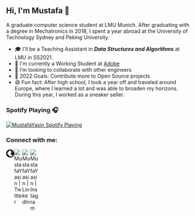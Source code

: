 ## Hi, I'm Mustafa 👋

A graduate computer science student at LMU Munich. After graduating with a degree in Mechatronics in 2018, I spent a year abroad at the University of Technology Sydney and Peking University.

- 🎓 I'll be a Teaching Assistant in ***Data Structures and Algorithms*** at LMU in SS2021.
- 🔭 I'm currently a Working Student at [Adobe](https://www.adobe.com/)
- 👯 I’m looking to collaborate with other engineers
- 🥅 2022 Goals: Contribute more to Open Source projects
- 😅 Fun fact: After high school, I took a year off and traveled around Europe, where I learned a lot and was able to broaden my horizons. During this year, I worked as a sneaker seller.

### Spotify Playing 🎧

[<img src="https://now-playing-codestackr.vercel.app/api/spotify-playing" alt="MustafaYasin Spotify Playing" width="350" />](https://open.spotify.com/playlist/59IJcYEtPJJe11ddUHSbSf?si=f842416fdf624b46)

### Connect with me:

[<img align="left" alt="mustafayasin.com" width="22px" src="https://raw.githubusercontent.com/iconic/open-iconic/master/svg/globe.svg" />][website]
[<img align="left" alt="MustafaYasin | Twitter" width="22px" src="https://cdn.jsdelivr.net/npm/simple-icons@v3/icons/twitter.svg" />][twitter]
[<img align="left" alt="MustafaYasin | LinkedIn" width="22px" src="https://cdn.jsdelivr.net/npm/simple-icons@v3/icons/linkedin.svg" />][linkedin]
[<img align="left" alt="MustafaYasin | Instagram" width="22px" src="https://cdn.jsdelivr.net/npm/simple-icons@v3/icons/instagram.svg" />][instagram]

[website]: https://mustafayasin.com
[twitter]: https://twitter.com/darre1l
[instagram]: https://www.instagram.com/shanksyasin/
[linkedin]: https://www.linkedin.com/in/mustafayasin/
